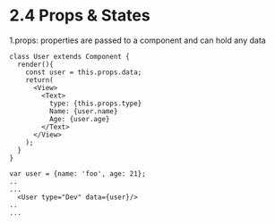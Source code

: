# 2.4 Props & States

1.props: properties are passed to a component and can hold any data
```
class User extends Component {
  render(){
    const user = this.props.data;
    return(
      <View>
        <Text>
          type: {this.props.type}
          Name: {user.name}
          Age: {user.age}
        </Text>
      </View>
    );
  }
}

var user = {name: 'foo', age: 21};
..
...
  <User type="Dev" data={user}/>
..
...
```